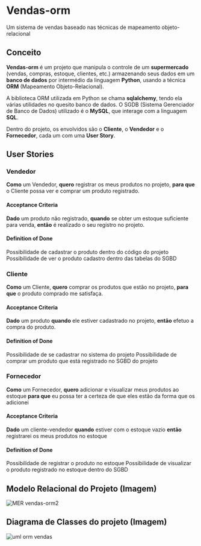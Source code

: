 # Vendas-orm
Um sistema de vendas baseado nas técnicas de mapeamento objeto-relacional
## Conceito
**Vendas-orm** é um projeto que manipula o controle de um **supermercado** (vendas, compras, estoque, clientes, etc.) armazenando seus dados em um **banco de dados** por intermédio da linguagem **Python**, usando a técnica **ORM** (Mapeamento Objeto-Relacional). 

A biblioteca ORM utilizada em Python se chama **sqlalchemy**, tendo ela várias utilidades no quesito banco de dados. O SGDB (Sistema Gerenciador de Banco de Dados) utilizado é o **MySQL**, que interage com a linguagem **SQL**.

Dentro do projeto, os envolvidos são o **Cliente**, o **Vendedor** e o **Fornecedor**, cada um com uma **User Story**.

## User Stories
### Vendedor
**Como** um Vendedor, **quero** registrar os meus produtos no projeto, **para que** o Cliente possa ver e comprar um produto registrado.
#### Acceptance Criteria
**Dado** um produto não registrado, **quando** se obter um estoque suficiente para venda, **então** é realizado o seu registro no projeto.
#### Definition of Done
Possibilidade de cadastrar o produto dentro do código do projeto
Possibilidade de ver o produto cadastro dentro das tabelas do SGBD

### Cliente
**Como** um Cliente, **quero** comprar os produtos que estão no projeto, **para que** o produto comprado me satisfaça.
#### Acceptance Criteria
**Dado** um produto **quando** ele estiver cadastrado no projeto, **então** efetuo a compra do produto.
#### Definition of Done
Possibilidade de se cadastrar no sistema do projeto
Possibilidade de comprar um produto que está registrado no SGBD do projeto

### Fornecedor
**Como** um Fornecedor, **quero** adicionar e visualizar meus produtos ao estoque **para que** eu possa ter a certeza de que eles estão da forma que os adicionei
#### Acceptance Criteria
**Dado** um cliente-vendedor **quando** estiver com o estoque vazio **então** registrarei os meus produtos no estoque
#### Definition of Done
Possibilidade de registrar o produto no estoque
Possibilidade de visualizar o produto registrado no estoque dentro do SGBD

## Modelo Relacional do Projeto (Imagem)
![MER vendas-orm2](https://user-images.githubusercontent.com/88397658/193477780-b20b1bf9-d4b8-4b2f-9c75-9782074a1530.jpg)

## Diagrama de Classes do projeto (Imagem)
![uml orm vendas](https://user-images.githubusercontent.com/88397658/193490999-6a08a9a9-9f33-41e4-a420-80a56e1ae831.png)



